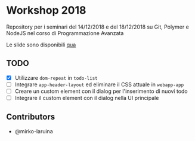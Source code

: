 # Workshop 2018

Repository per i seminari del 14/12/2018 e del 18/12/2018 su Git, Polymer e NodeJS nel corso di Programmazione Avanzata

Le slide sono disponibili [qua](http://for.unipi.it/federico_galatolo/teaching/)

## TODO

- [x] Utilizzare ```dom-repeat``` in ```todo-list```
- [ ] Integrare ```app-header-layout``` ed eliminare il CSS attuale in ```webapp-app```
- [ ] Creare un custom element con il dialog per l'inserimento di nuovi todo
- [ ] Integrare il custom element con il dialog nella UI principale

## Contributors

- @mirko-laruina